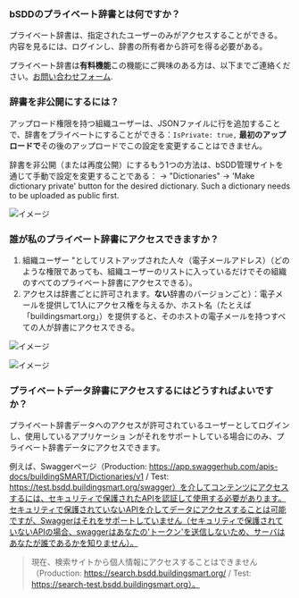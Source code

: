 ### bSDDのプライベート辞書とは何ですか？
プライベート辞書は、指定されたユーザーのみがアクセスすることができる。 内容を見るには、ログインし、辞書の所有者から許可を得る必要がある。 

プライベート辞書は**有料機能**この機能にご興味のある方は、以下までご連絡ください。[お問い合わせフォーム](https://share.hsforms.com/1RtgbtGyIQpCd7Cdwt2l67A2wx5h).  

### 辞書を非公開にするには？
アップロード権限を持つ組織ユーザーは、JSONファイルに行を追加することで、辞書をプライベートにすることができる：`IsPrivate: true,` **最初のアップロードで**その後のアップロードでこの設定を変更することはできません。

辞書を非公開（または再度公開）にするもう1つの方法は、bSDD管理サイトを通じて手動で設定を変更することである：
→ "Dictionaries" → 'Make dictionary private' button for the desired dictionary. Such a dictionary needs to be uploaded as public first.

![イメージ](https://github.com/buildingSMART/bSDD/assets/22922395/771ce6f5-45ab-4704-ad36-ba2670664654)


### 誰が私のプライベート辞書にアクセスできますか？
1. 組織ユーザー "としてリストアップされた人々（電子メールアドレス）（どのような権限であっても、組織ユーザーのリストに入っているだけでその組織のすべてのプライベート辞書にアクセスできる）。
2. アクセスは辞書ごとに許可されます。**ない**辞書のバージョンごと）：電子メールを提供して1人にアクセス権を与えるか、ホスト名（たとえば「buildingsmart.org」）を提供すると、そのホストの電子メールを持つすべての人が辞書にアクセスできる。

![イメージ](https://github.com/buildingSMART/bSDD/assets/22922395/8792271b-724e-4993-b400-b61b2ee263c0)

![イメージ](https://github.com/buildingSMART/bSDD/assets/22922395/517fc34e-020f-4e91-9b67-83a132a9e0e4)

### プライベートデータ辞書にアクセスするにはどうすればよいですか？
プライベート辞書データへのアクセスが許可されているユーザーとしてログインし、使用しているアプリケーショ ンがそれをサポートしている場合にのみ、プライベート辞書データにアクセスできます。

例えば、Swaggerページ（Production: https://app.swaggerhub.com/apis-docs/buildingSMART/Dictionaries/v1 / Test: https://test.bsdd.buildingsmart.org/swagger）を介してコンテンツにアクセスするには、セキュリティで保護されたAPIを認証して使用する必要があります。セキュリティで保護されていないAPIを介してデータにアクセスすることは可能ですが、Swaggerはそれをサポートしていません（セキュリティで保護されていないAPIの場合、swaggerはあなたの'トークン'を送信しないため、サーバはあなたが誰であるかを知りません）。

> 現在、検索サイトから個人情報にアクセスすることはできません（Production: https://search.bsdd.buildingsmart.org/ / Test: https://search-test.bsdd.buildingsmart.org）。
